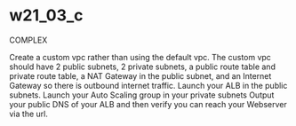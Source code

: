 # w21_03_c

COMPLEX

Create a custom vpc rather than using the default vpc.
The custom vpc should have 2 public subnets, 2 private subnets, a public route table and private route table, a NAT Gateway in the public subnet, and an Internet Gateway so there is outbound internet traffic.
Launch your ALB in the public subnets.
Launch your Auto Scaling group in your private subnets
Output your public DNS of your ALB and then verify you can reach your Webserver via the url.